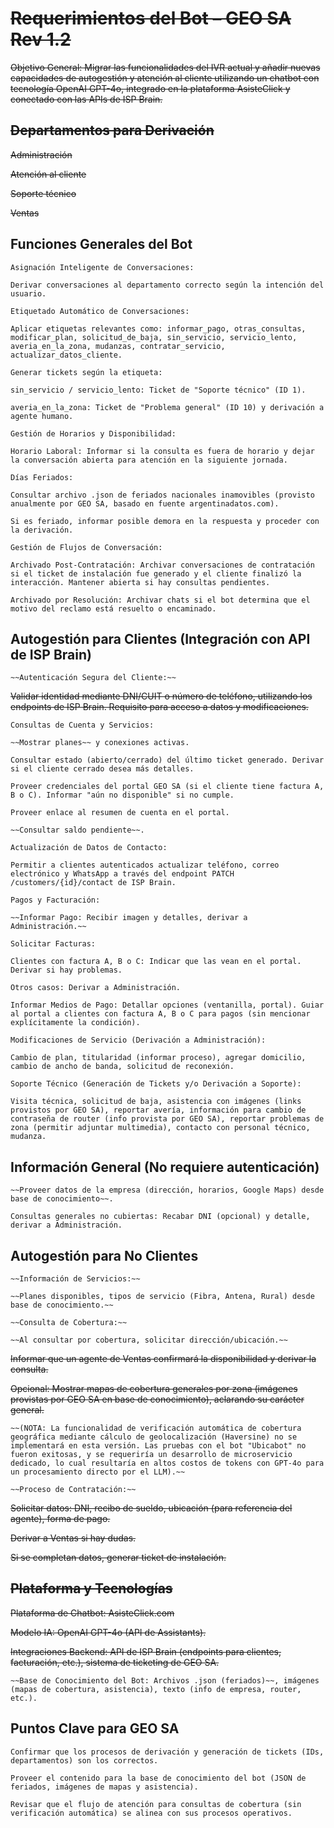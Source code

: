# ~~Requerimientos del Bot – GEO SA Rev 1.2~~

~~Objetivo General: Migrar las funcionalidades del IVR actual y añadir nuevas capacidades de autogestión y atención al cliente utilizando un chatbot con tecnología OpenAI GPT-4o, integrado en la plataforma AsisteClick y conectado con las APIs de ISP Brain.~~

## ~~Departamentos para Derivación~~

 ~~Administración~~

 ~~Atención al cliente~~

 ~~Soporte técnico~~

 ~~Ventas~~

## Funciones Generales del Bot

    Asignación Inteligente de Conversaciones:

    Derivar conversaciones al departamento correcto según la intención del usuario.

    Etiquetado Automático de Conversaciones:

    Aplicar etiquetas relevantes como: informar_pago, otras_consultas, modificar_plan, solicitud_de_baja, sin_servicio, servicio_lento, averia_en_la_zona, mudanzas, contratar_servicio, actualizar_datos_cliente.

    Generar tickets según la etiqueta:

    sin_servicio / servicio_lento: Ticket de "Soporte técnico" (ID 1).

    averia_en_la_zona: Ticket de "Problema general" (ID 10) y derivación a agente humano.

    Gestión de Horarios y Disponibilidad:

    Horario Laboral: Informar si la consulta es fuera de horario y dejar la conversación abierta para atención en la siguiente jornada.

    Días Feriados:

    Consultar archivo .json de feriados nacionales inamovibles (provisto anualmente por GEO SA, basado en fuente argentinadatos.com).

    Si es feriado, informar posible demora en la respuesta y proceder con la derivación.

    Gestión de Flujos de Conversación:

    Archivado Post-Contratación: Archivar conversaciones de contratación si el ticket de instalación fue generado y el cliente finalizó la interacción. Mantener abierta si hay consultas pendientes.

    Archivado por Resolución: Archivar chats si el bot determina que el motivo del reclamo está resuelto o encaminado.

## Autogestión para Clientes (Integración con API de ISP Brain)

    ~~Autenticación Segura del Cliente:~~

 ~~Validar identidad mediante DNI/CUIT o número de teléfono, utilizando los endpoints de ISP Brain. Requisito para acceso a datos y modificaciones.~~

    Consultas de Cuenta y Servicios:

    ~~Mostrar planes~~ y conexiones activas.

    Consultar estado (abierto/cerrado) del último ticket generado. Derivar si el cliente cerrado desea más detalles.

    Proveer credenciales del portal GEO SA (si el cliente tiene factura A, B o C). Informar "aún no disponible" si no cumple.

    Proveer enlace al resumen de cuenta en el portal.

    ~~Consultar saldo pendiente~~.

    Actualización de Datos de Contacto:

    Permitir a clientes autenticados actualizar teléfono, correo electrónico y WhatsApp a través del endpoint PATCH /customers/{id}/contact de ISP Brain.

    Pagos y Facturación:

    ~~Informar Pago: Recibir imagen y detalles, derivar a Administración.~~

    Solicitar Facturas:

    Clientes con factura A, B o C: Indicar que las vean en el portal. Derivar si hay problemas.

    Otros casos: Derivar a Administración.

    Informar Medios de Pago: Detallar opciones (ventanilla, portal). Guiar al portal a clientes con factura A, B o C para pagos (sin mencionar explícitamente la condición).

    Modificaciones de Servicio (Derivación a Administración):

    Cambio de plan, titularidad (informar proceso), agregar domicilio, cambio de ancho de banda, solicitud de reconexión.

    Soporte Técnico (Generación de Tickets y/o Derivación a Soporte):

    Visita técnica, solicitud de baja, asistencia con imágenes (links provistos por GEO SA), reportar avería, información para cambio de contraseña de router (info provista por GEO SA), reportar problemas de zona (permitir adjuntar multimedia), contacto con personal técnico, mudanza.

## Información General (No requiere autenticación)

    ~~Proveer datos de la empresa (dirección, horarios, Google Maps) desde base de conocimiento~~.

    Consultas generales no cubiertas: Recabar DNI (opcional) y detalle, derivar a Administración.

## Autogestión para No Clientes

    ~~Información de Servicios:~~

    ~~Planes disponibles, tipos de servicio (Fibra, Antena, Rural) desde base de conocimiento.~~

    ~~Consulta de Cobertura:~~

    ~~Al consultar por cobertura, solicitar dirección/ubicación.~~

 ~~Informar que un agente de Ventas confirmará la disponibilidad y derivar la consulta.~~

 ~~Opcional: Mostrar mapas de cobertura generales por zona (imágenes provistas por GEO SA en base de conocimiento), aclarando su carácter general.~~

    ~~(NOTA: La funcionalidad de verificación automática de cobertura geográfica mediante cálculo de geolocalización (Haversine) no se implementará en esta versión. Las pruebas con el bot "Ubicabot" no fueron exitosas, y se requeriría un desarrollo de microservicio dedicado, lo cual resultaría en altos costos de tokens con GPT-4o para un procesamiento directo por el LLM).~~

    ~~Proceso de Contratación:~~

 ~~Solicitar datos: DNI, recibo de sueldo, ubicación (para referencia del agente), forma de pago.~~

 ~~Derivar a Ventas si hay dudas.~~

 ~~Si se completan datos, generar ticket de instalación.~~

## ~~Plataforma y Tecnologías~~

 ~~Plataforma de Chatbot: AsisteClick.com~~

 ~~Modelo IA: OpenAI GPT-4o (API de Assistants).~~

 ~~Integraciones Backend: API de ISP Brain (endpoints para clientes, facturación, etc.), sistema de ticketing de GEO SA.~~

    ~~Base de Conocimiento del Bot: Archivos .json (feriados)~~, imágenes (mapas de cobertura, asistencia), texto (info de empresa, router, etc.).

## Puntos Clave para GEO SA

    Confirmar que los procesos de derivación y generación de tickets (IDs, departamentos) son los correctos.

    Proveer el contenido para la base de conocimiento del bot (JSON de feriados, imágenes de mapas y asistencia).

    Revisar que el flujo de atención para consultas de cobertura (sin verificación automática) se alinea con sus procesos operativos.

